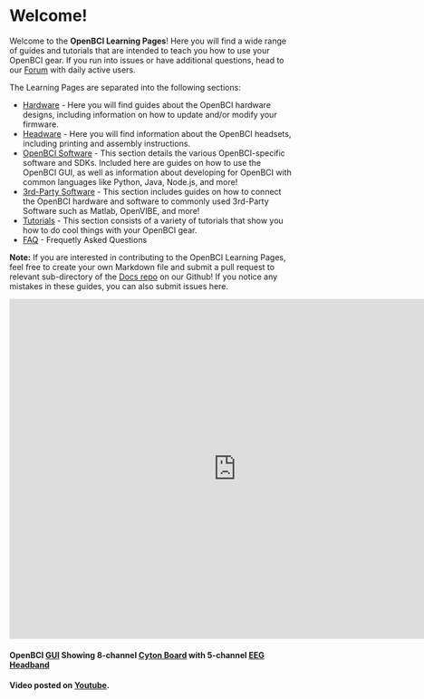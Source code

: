 # Welcome!


Welcome to the **OpenBCI Learning Pages**! Here you will find a wide range of guides and tutorials that are intended to teach you how to use your OpenBCI gear. If you run into issues or have additional questions, head to our [Forum](http://openbci.com/index.php/forum/) with daily active users.

The Learning Pages are separated into the following sections:

* [Hardware](http://docs.openbci.com/Hardware) - Here you will find guides about the OpenBCI hardware designs, including information on how to update and/or modify your firmware.
* [Headware](http://docs.openbci.com/Headware) - Here you will find information about the OpenBCI headsets, including printing and assembly instructions.
* [OpenBCI Software](http://docs.openbci.com/OpenBCI%20Software) - This section details the various OpenBCI-specific software and SDKs. Included here are guides on how to use the OpenBCI GUI, as well as information about developing for OpenBCI with common languages like Python, Java, Node.js, and more!
* [3rd-Party Software](http://docs.openbci.com/3rd%20Party%20Software) - This section includes guides on how to connect the OpenBCI hardware and software to commonly used 3rd-Party Software such as Matlab, OpenVIBE, and more!
* [Tutorials](http://docs.openbci.com/Tutorials) - This section consists of a variety of tutorials that show you how to do cool things with your OpenBCI gear. 
* [FAQ](http://docs.openbci.com/FAQ) - Frequetly Asked Questions

**Note:** If you are interested in contributing to the OpenBCI Learning Pages, feel free to create your own Markdown file and submit a pull request to relevant sub-directory of the [Docs repo](https://github.com/openbci/docs) on our Github! If you notice any mistakes in these guides, you can also submit issues here. 

<iframe width="800" height="600" src="https://www.youtube.com/embed/XktF8OhHH4A" frameborder="0" allow="autoplay; encrypted-media" allowfullscreen></iframe>

#### OpenBCI [GUI](http://docs.openbci.com/OpenBCI%20Software/00-OpenBCISoftware) Showing 8-channel [Cyton Board](http://docs.openbci.com/Tutorials/01-Cyton_Getting%20Started_Guide) with 5-channel [EEG Headband](https://shop.openbci.com/collections/frontpage/products/openbci-eeg-headband-kit?variant=8120393760782)

#### Video posted on [Youtube](https://www.youtube.com/watch?v=XktF8OhHH4A).


